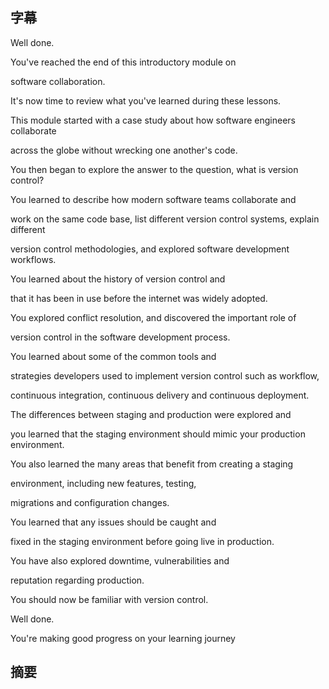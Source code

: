 ## 字幕

Well done. 

You've reached the end of this introductory module on 

software collaboration. 

It's now time to review what you've learned during these lessons. 

This module started with a case study about how software engineers collaborate 

across the globe without wrecking one another's code. 

You then began to explore the answer to the question, what is version control? 

You learned to describe how modern software teams collaborate and 

work on the same code base, list different version control systems, explain different 

version control methodologies, and explored software development workflows. 

You learned about the history of version control and 

that it has been in use before the internet was widely adopted. 

You explored conflict resolution, and discovered the important role of 

version control in the software development process. 

You learned about some of the common tools and 

strategies developers used to implement version control such as workflow, 

continuous integration, continuous delivery and continuous deployment. 

The differences between staging and production were explored and 

you learned that the staging environment should mimic your production environment. 

You also learned the many areas that benefit from creating a staging 

environment, including new features, testing, 

migrations and configuration changes. 

You learned that any issues should be caught and 

fixed in the staging environment before going live in production. 

You have also explored downtime, vulnerabilities and 

reputation regarding production. 

You should now be familiar with version control. 

Well done. 

You're making good progress on your learning journey
## 摘要